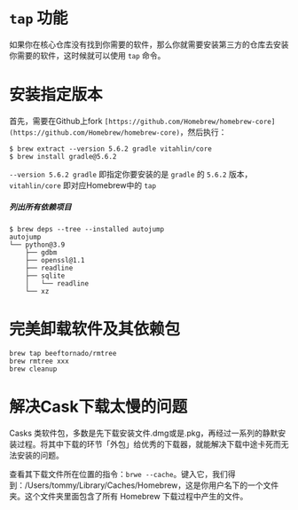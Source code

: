 
# `tap` 功能

如果你在核心仓库没有找到你需要的软件，那么你就需要安装第三方的仓库去安装你需要的软件，这时候就可以使用 `tap` 命令。



# 安装指定版本

首先，需要在Github上fork `[https://github.com/Homebrew/homebrew-core](https://github.com/Homebrew/homebrew-core)`，然后执行：

```shell
$ brew extract --version 5.6.2 gradle vitahlin/core
$ brew install gradle@5.6.2
```

`--version 5.6.2 gradle` 即指定你要安装的是 `gradle` 的 `5.6.2` 版本， `vitahlin/core` 即对应Homebrew中的 `tap` 

##### 列出所有依赖项目
```shell
$ brew deps --tree --installed autojump
autojump
└── python@3.9
    ├── gdbm
    ├── openssl@1.1
    ├── readline
    ├── sqlite
    │   └── readline
    └── xz
```


# 完美卸载软件及其依赖包

```shell
brew tap beeftornado/rmtree
brew rmtree xxx
brew cleanup
```
  

# 解决Cask下载太慢的问题

Casks 类软件包，多数是先下载安装文件.dmg或是.pkg，再经过一系列的静默安装过程。将其中下载的环节「外包」给优秀的下载器，就能解决下载中途卡死而无法安装的问题。

查看其下载文件所在位置的指令：`brwe --cache`。键入它，我们得到：/Users/tommy/Library/Caches/Homebrew，这是你用户名下的一个文件夹。这个文件夹里面包含了所有 Homebrew 下载过程中产生的文件。
